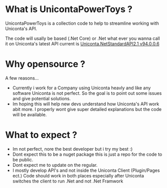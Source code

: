 # What is UnicontaPowerToys ?
UnicontaPowerToys is a collection code to help to streamline working with Uniconta's API.

The code will usally be based (.Net Core) or .Net what ever you wanna call it on Uniconta's latest API current is [Uniconta.NetStandardAPI2.1 v94.0.0.6](https://www.nuget.org/packages/Uniconta.NetStandardAPI2.1/)

# Why opensource ?
A few reasons...

- Currently i work for a Company using Uniconta heavly and like any software Uniconta is not perfect. So the goal is to point out some issues and give potential solutions.
- Im hoping this will help new devs understand how Uniconta's API work abit more. I properly wont give super detailed explanations but the code will be available.

# What to expect ?
- Im not perfect, nore the best developer but i try my best :)
- Dont expect this to be a nuget package this is just a repo for the code to be public.
- Dont expect me to update on the regular.
- I mostly develop API's and not inside the Uniconta Client (Plugin/Pages ect.) Code should work in both places especially after Uniconta switches the client to run .Net and not .Net Framwork
